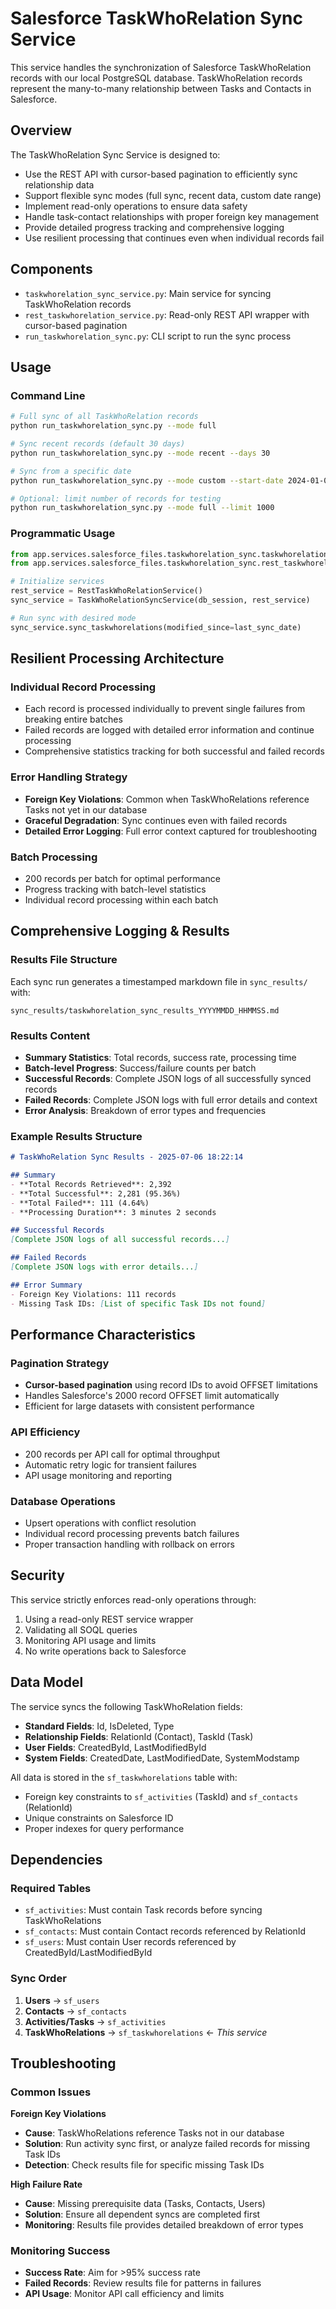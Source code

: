 # Salesforce TaskWhoRelation Sync Service

This service handles the synchronization of Salesforce TaskWhoRelation records with our local PostgreSQL database. TaskWhoRelation records represent the many-to-many relationship between Tasks and Contacts in Salesforce.

## Overview

The TaskWhoRelation Sync Service is designed to:
- Use the REST API with cursor-based pagination to efficiently sync relationship data
- Support flexible sync modes (full sync, recent data, custom date range)
- Implement read-only operations to ensure data safety
- Handle task-contact relationships with proper foreign key management
- Provide detailed progress tracking and comprehensive logging
- Use resilient processing that continues even when individual records fail

## Components

- `taskwhorelation_sync_service.py`: Main service for syncing TaskWhoRelation records
- `rest_taskwhorelation_service.py`: Read-only REST API wrapper with cursor-based pagination
- `run_taskwhorelation_sync.py`: CLI script to run the sync process

## Usage

### Command Line

```bash
# Full sync of all TaskWhoRelation records
python run_taskwhorelation_sync.py --mode full

# Sync recent records (default 30 days)
python run_taskwhorelation_sync.py --mode recent --days 30

# Sync from a specific date
python run_taskwhorelation_sync.py --mode custom --start-date 2024-01-01

# Optional: limit number of records for testing
python run_taskwhorelation_sync.py --mode full --limit 1000
```

### Programmatic Usage

```python
from app.services.salesforce_files.taskwhorelation_sync.taskwhorelation_sync_service import TaskWhoRelationSyncService
from app.services.salesforce_files.taskwhorelation_sync.rest_taskwhorelation_service import RestTaskWhoRelationService

# Initialize services
rest_service = RestTaskWhoRelationService()
sync_service = TaskWhoRelationSyncService(db_session, rest_service)

# Run sync with desired mode
sync_service.sync_taskwhorelations(modified_since=last_sync_date)
```

## Resilient Processing Architecture

### Individual Record Processing
- Each record is processed individually to prevent single failures from breaking entire batches
- Failed records are logged with detailed error information and continue processing
- Comprehensive statistics tracking for both successful and failed records

### Error Handling Strategy
- **Foreign Key Violations**: Common when TaskWhoRelations reference Tasks not yet in our database
- **Graceful Degradation**: Sync continues even with failed records
- **Detailed Error Logging**: Full error context captured for troubleshooting

### Batch Processing
- 200 records per batch for optimal performance
- Progress tracking with batch-level statistics
- Individual record processing within each batch

## Comprehensive Logging & Results

### Results File Structure
Each sync run generates a timestamped markdown file in `sync_results/` with:

```
sync_results/taskwhorelation_sync_results_YYYYMMDD_HHMMSS.md
```

### Results Content
- **Summary Statistics**: Total records, success rate, processing time
- **Batch-level Progress**: Success/failure counts per batch
- **Successful Records**: Complete JSON logs of all successfully synced records
- **Failed Records**: Complete JSON logs with full error details and context
- **Error Analysis**: Breakdown of error types and frequencies

### Example Results Structure
```markdown
# TaskWhoRelation Sync Results - 2025-07-06 18:22:14

## Summary
- **Total Records Retrieved**: 2,392
- **Total Successful**: 2,281 (95.36%)
- **Total Failed**: 111 (4.64%)
- **Processing Duration**: 3 minutes 2 seconds

## Successful Records
[Complete JSON logs of all successful records...]

## Failed Records
[Complete JSON logs with error details...]

## Error Summary
- Foreign Key Violations: 111 records
- Missing Task IDs: [List of specific Task IDs not found]
```

## Performance Characteristics

### Pagination Strategy
- **Cursor-based pagination** using record IDs to avoid OFFSET limitations
- Handles Salesforce's 2000 record OFFSET limit automatically
- Efficient for large datasets with consistent performance

### API Efficiency
- 200 records per API call for optimal throughput
- Automatic retry logic for transient failures
- API usage monitoring and reporting

### Database Operations
- Upsert operations with conflict resolution
- Individual record processing prevents batch failures
- Proper transaction handling with rollback on errors

## Security

This service strictly enforces read-only operations through:
1. Using a read-only REST service wrapper
2. Validating all SOQL queries
3. Monitoring API usage and limits
4. No write operations back to Salesforce

## Data Model

The service syncs the following TaskWhoRelation fields:
- **Standard Fields**: Id, IsDeleted, Type
- **Relationship Fields**: RelationId (Contact), TaskId (Task)
- **User Fields**: CreatedById, LastModifiedById
- **System Fields**: CreatedDate, LastModifiedDate, SystemModstamp

All data is stored in the `sf_taskwhorelations` table with:
- Foreign key constraints to `sf_activities` (TaskId) and `sf_contacts` (RelationId)
- Unique constraints on Salesforce ID
- Proper indexes for query performance

## Dependencies

### Required Tables
- `sf_activities`: Must contain Task records before syncing TaskWhoRelations
- `sf_contacts`: Must contain Contact records referenced by RelationId
- `sf_users`: Must contain User records referenced by CreatedById/LastModifiedById

### Sync Order
1. **Users** → `sf_users`
2. **Contacts** → `sf_contacts`  
3. **Activities/Tasks** → `sf_activities`
4. **TaskWhoRelations** → `sf_taskwhorelations` ← *This service*

## Troubleshooting

### Common Issues

**Foreign Key Violations**
- **Cause**: TaskWhoRelations reference Tasks not in our database
- **Solution**: Run activity sync first, or analyze failed records for missing Task IDs
- **Detection**: Check results file for specific missing Task IDs

**High Failure Rate**
- **Cause**: Missing prerequisite data (Tasks, Contacts, Users)
- **Solution**: Ensure all dependent syncs are completed first
- **Monitoring**: Results file provides detailed breakdown of error types

### Monitoring Success
- **Success Rate**: Aim for >95% success rate
- **Failed Records**: Review results file for patterns in failures
- **API Usage**: Monitor API call efficiency and limits 